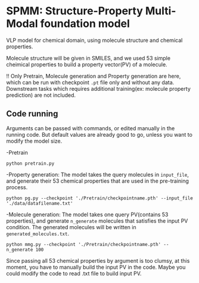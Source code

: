 # SPMM: Structure-Property Multi-Modal foundation model

VLP model for chemical domain, using molecule structure and chemical properties.

Molecule structure will be given in SMILES, and we used 53 simple cheimical properties to build a property vector(PV) of a molecule.

!! Only Pretrain, Molecule generation and Property generation are here, which can be run with checkpoint `.pt` file only and without any data. Downstream tasks which requires additional training(ex: molecule property prediction) are not included. 


## Code running
Arguments can be passed with commands, or edited manually in the running code. But default values are already good to go, unless you want to modify the model size.


-Pretrain

```
python pretrain.py
```

-Property generation: The model takes the query molecules in `input_file`, and generate their 53 chemical properties that are used in the pre-training process.

```
python pg.py --checkpoint './Pretrain/checkpointname.pth' --input_file './data/datafilename.txt'
```

-Molecule generation: The model takes one query PV(contains 53 properties), and generate `n_generate` molecules that satisfies the input PV condition. The generated molecules will be written in `generated_molecules.txt`.

```
python mmg.py --checkpoint './Pretrain/checkpointname.pth' --n_generate 100
```

Since passing all 53 chemical properties by argument is too clumsy, at this moment, you have to manually build the input PV in the code. Maybe you could modify the code to read .txt file to build input PV.
